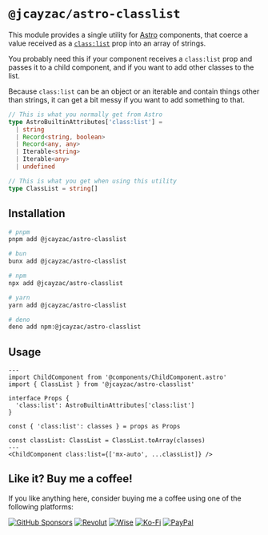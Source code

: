 # `@jcayzac/astro-classlist`

This module provides a single utility for [Astro](https://astro.build/) components, that coerce a value received as a [`class:list`](https://docs.astro.build/reference/directives-reference/) prop into an array of strings.

You probably need this if your component receives a `class:list` prop and passes it to a child component, and if you want to add other classes to the list.

Because `class:list` can be an object or an iterable and contain things other than strings, it can get a bit messy if you want to add something to that.

```ts
// This is what you normally get from Astro
type AstroBuiltinAttributes['class:list'] =
  | string
  | Record<string, boolean>
  | Record<any, any>
  | Iterable<string>
  | Iterable<any>
  | undefined

// This is what you get when using this utility
type ClassList = string[]
```

## Installation

```sh
# pnpm
pnpm add @jcayzac/astro-classlist

# bun
bunx add @jcayzac/astro-classlist

# npm
npx add @jcayzac/astro-classlist

# yarn
yarn add @jcayzac/astro-classlist

# deno
deno add npm:@jcayzac/astro-classlist
```

## Usage

```astro
---
import ChildComponent from '@components/ChildComponent.astro'
import { ClassList } from '@jcayzac/astro-classlist'

interface Props {
  'class:list': AstroBuiltinAttributes['class:list']
}

const { 'class:list': classes } = props as Props

const classList: ClassList = ClassList.toArray(classes)
---
<ChildComponent class:list={['mx-auto', ...classList]} />
```

## Like it? Buy me a coffee!

If you like anything here, consider buying me a coffee using one of the following platforms:

[![GitHub Sponsors](https://img.shields.io/badge/GitHub%20Sponsors-E30074?logo=github&logoColor=fff&style=for-the-badge)](https://github.com/sponsors/jcayzac) [![Revolut](https://img.shields.io/badge/Revolut-E30074?logo=revolut&logoColor=fff&style=for-the-badge)](https://revolut.me/julienswap) [![Wise](https://img.shields.io/badge/Wise-E30074?logo=wise&logoColor=fff&style=for-the-badge)](https://wise.com/pay/me/julienc375) [![Ko-Fi](https://img.shields.io/badge/Ko--Fi-E30074?logo=kofi&logoColor=fff&style=for-the-badge)](https://ko-fi.com/jcayzac) [![PayPal](https://img.shields.io/badge/PayPal-E30074?logo=paypal&logoColor=fff&style=for-the-badge)](https://paypal.me/jcayzac)
